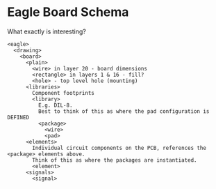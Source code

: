 # Eagle Board Schema

What exactly is interesting?

    <eagle>
      <drawing>
        <board>
          <plain>
            <wire> in layer 20 - board dimensions 
            <rectangle> in layers 1 & 16 - fill?
            <hole> - top level hole (mounting)
          <libraries>
            Component footprints
            <library>
              E.g. DIL-8.
              Best to think of this as where the pad configuration is DEFINED
              <package>
                <wire>
                <pad>
          <elements>
            Individual circuit components on the PCB, references the <package> elements above.
            Think of this as where the packages are instantiated.
            <element>
          <signals>
            <signal>

              
